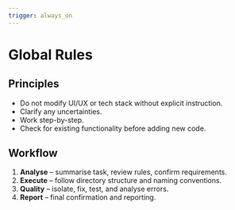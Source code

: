 ```yaml
---
trigger: always_on
---
```


# Global Rules

## Principles

- Do not modify UI/UX or tech stack without explicit instruction.
- Clarify any uncertainties.
- Work step-by-step.
- Check for existing functionality before adding new code.

## Workflow

1. **Analyse** – summarise task, review rules, confirm requirements.
2. **Execute** – follow directory structure and naming conventions.
3. **Quality** – isolate, fix, test, and analyse errors.
4. **Report** – final confirmation and reporting.